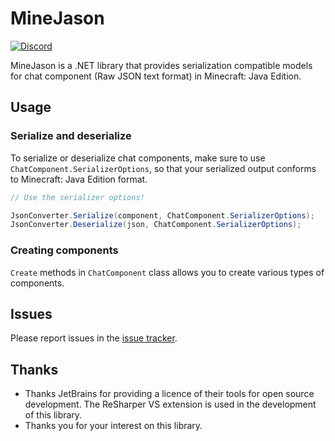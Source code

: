 # MineJason

[![Discord](https://img.shields.io/discord/1178887806286823424?style=flat-square&logo=discord&logoColor=white&label=%20&color=blue)](https://discord.gg/UFfWb9Rj)

MineJason is a .NET library that provides serialization compatible models for chat component (Raw JSON text format) in Minecraft: Java Edition.

## Usage

### Serialize and deserialize

To serialize or deserialize chat components, make sure to use `ChatComponent.SerializerOptions`, so that your serialized output conforms to Minecraft: Java Edition format.

```csharp
// Use the serializer options!

JsonConverter.Serialize(component, ChatComponent.SerializerOptions);
JsonConverter.Deserialize(json, ChatComponent.SerializerOptions);
```

### Creating components

`Create` methods in `ChatComponent` class allows you to create various types of components.

## Issues

Please report issues in the [issue tracker](https://codeberg.org/WithLithum/MineJason/issues).

## Thanks

- Thanks JetBrains for providing a licence of their tools for open source development. The ReSharper VS extension is used in the development of this library.
- Thanks you for your interest on this library.

